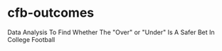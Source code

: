 # cfb-outcomes
Data Analysis To Find Whether The "Over" or "Under" Is A Safer Bet In College Football
